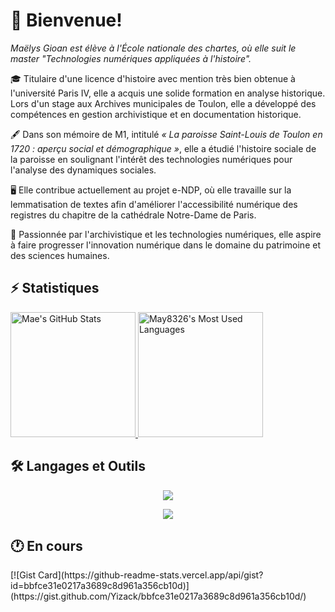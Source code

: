 <div>
    <h1>👋 Bienvenue!</h1>
    <p font-family="Courier New"><em>Maëlys Gioan est élève à l'École nationale des chartes, où elle suit le master "Technologies numériques appliquées à l'histoire".</em></p>
    <p>🎓 Titulaire d'une licence d'histoire avec mention très bien obtenue à l'université Paris IV, elle a acquis une solide formation en analyse historique. Lors d'un stage aux Archives municipales de Toulon, elle a développé des compétences en gestion archivistique et en documentation historique.</p>
    <p>🖋️ Dans son mémoire de M1, intitulé <em>« La paroisse Saint-Louis de Toulon en 1720 : aperçu social et démographique »</em>, elle a étudié l'histoire sociale de la paroisse en soulignant l'intérêt des technologies numériques pour l'analyse des dynamiques sociales.</p>
    <p>🖥️ Elle contribue actuellement au projet e-NDP, où elle travaille sur la lemmatisation de textes afin d'améliorer l'accessibilité numérique des registres du chapitre de la cathédrale Notre-Dame de Paris.</p>
    <p>💫 Passionnée par l'archivistique et les technologies numériques, elle aspire à faire progresser l'innovation numérique dans le domaine du patrimoine et des sciences humaines.</p>

<h2>⚡️ Statistiques</h2>
    <div class="center">
        <a href="https://github.com/May8326/May8326/activity">
            <img width="auto" height="200" src="https://github-readme-stats.vercel.app/api?username=may8326&theme=transparent&count_private=true&show_icons=true&rank_icon=github&locale=fr&title_color=417e87&border_radius=10" alt="Mae's GitHub Stats" />
        </a>
        <a href="https://github.com/May8326/May8326/activity">
            <img width="auto" height="200" src="https://github-readme-stats.vercel.app/api/top-langs?username=may8326&theme=transparent&layout=donut&langs_count=8&border_radius=10&show_icons=true&locale=en&title_color=417e87" alt="May8326's Most Used Languages" />
        </a>
    </div>

<h2>🛠️ Langages et Outils</h2>
    <div>
        <p align="center">
            <img src="https://skillicons.dev/icons?i=obsidian,vscode,git,github,linux,ubuntu,windows,sublime&theme=light" />
        </p>
        <p align="center">
            <img src="https://skillicons.dev/icons?i=html,css,latex,py,flask,bash,sqlite,regex&theme=light" />
        </p>
    </div>
<h2>🕐 En cours</h2>
[![Gist Card](https://github-readme-stats.vercel.app/api/gist?id=bbfce31e0217a3689c8d961a356cb10d)](https://gist.github.com/Yizack/bbfce31e0217a3689c8d961a356cb10d/)
</div>
